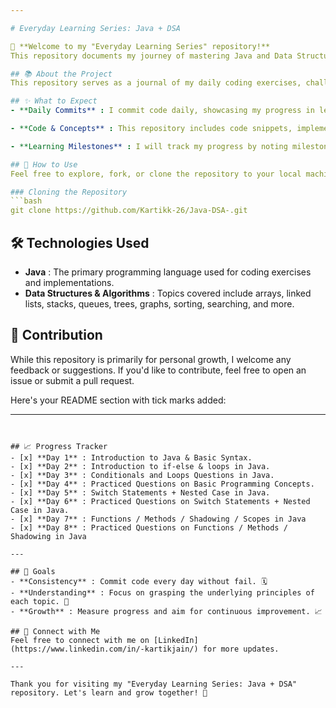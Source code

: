 ```yaml
---

# Everyday Learning Series: Java + DSA

👋 **Welcome to my "Everyday Learning Series" repository!**  
This repository documents my journey of mastering Java and Data Structures & Algorithms (DSA) through consistent daily practice and learning.

## 📚 About the Project
This repository serves as a journal of my daily coding exercises, challenges, and concepts learned in Java and DSA. My primary goals are to enhance my problem-solving skills, deepen my understanding of Java, and explore various data structures and algorithms.

## ✨ What to Expect
- **Daily Commits** : I commit code daily, showcasing my progress in learning Java and DSA. Expect new code, solutions, and concept explanations regularly. 📅

- **Code & Concepts** : This repository includes code snippets, implementations of various data structures, and algorithm explanations. Each commit features a brief description of the day's work. 💻

- **Learning Milestones** : I will track my progress by noting milestones, such as completing specific topics or mastering challenging concepts. 🎯

## 🚀 How to Use
Feel free to explore, fork, or clone the repository to your local machine. You can use the code as a reference, study the implementations, and follow my daily progress.

### Cloning the Repository
```bash
git clone https://github.com/Kartikk-26/Java-DSA-.git
```

## 🛠️ Technologies Used
- **Java** : The primary programming language used for coding exercises and implementations.
- **Data Structures & Algorithms** : Topics covered include arrays, linked lists, stacks, queues, trees, graphs, sorting, searching, and more.

## 📝 Contribution
While this repository is primarily for personal growth, I welcome any feedback or suggestions. If you'd like to contribute, feel free to open an issue or submit a pull request.

Here's your README section with tick marks added:

---
```


## 📈 Progress Tracker
- [x] **Day 1** : Introduction to Java & Basic Syntax.
- [x] **Day 2** : Introduction to if-else & loops in Java.
- [x] **Day 3** : Conditionals and Loops Questions in Java.
- [x] **Day 4** : Practiced Questions on Basic Programming Concepts.
- [x] **Day 5** : Switch Statements + Nested Case in Java.
- [x] **Day 6** : Practiced Questions on Switch Statements + Nested Case in Java.
- [x] **Day 7** : Functions / Methods / Shadowing / Scopes in Java
- [x] **Day 8** : Practiced Questions on Functions / Methods / Shadowing in Java

---

## 🎯 Goals
- **Consistency** : Commit code every day without fail. 🗓️
- **Understanding** : Focus on grasping the underlying principles of each topic. 🧠
- **Growth** : Measure progress and aim for continuous improvement. 📈

## 🌟 Connect with Me
Feel free to connect with me on [LinkedIn](https://www.linkedin.com/in/-kartikjain/) for more updates.

---

Thank you for visiting my "Everyday Learning Series: Java + DSA" repository. Let's learn and grow together! 🚀

